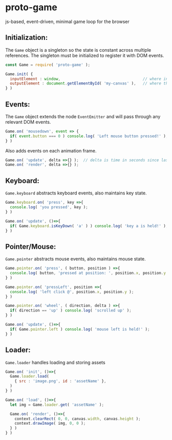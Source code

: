 # proto-game
js-based, event-driven, minimal game loop for the browser

## Initialization:
The ```Game``` object is a singleton so the state is constant across multiple references.
The singleton must be initialized to register it with DOM events.

```js
const Game = require( 'proto-game' );

Game.init( {
  inputElement : window,                                    // where inputs will be received
  outputElement : document.getElementById( 'my-canvas' ),   // where the game will be displayed
} )
```




## Events:

The ```Game``` object extends the node ```EventEmitter``` and will pass through any relevant DOM events.

```js
Game.on( 'mousedown', event => {
  if( event.button === 0 ) console.log( 'Left mouse button pressed!' );
} )
```

Also adds events on each animation frame.
```js
Game.on( 'update', delta =>{} );  // delta is time in seconds since last update
Game.on( 'render', delta =>{} );
```

## Keyboard:

```Game.keyboard``` abstracts keyboard events, also maintains key state.

```js
Game.keyboard.on( 'press', key =>{
  console.log( 'you pressed', key );
} )

Game.on( 'update', ()=>{
  if( Game.keyboard.isKeyDown( 'a' ) ) console.log( 'key a is held!' );
} )

```

## Pointer/Mouse:

```Game.pointer``` abstracts mouse events, also maintains mouse state.

```js
Game.pointer.on( 'press', ( button, position ) =>{
  console.log( button, 'pressed at position: ', position.x, position.y );
} )

Game.pointer.on( 'pressLeft', position =>{
  console.log( 'left click @', position.x, position.y );
} )

Game.pointer.on( 'wheel', ( direction, delta ) =>{
  if( direction == 'up' ) console.log( 'scrolled up' );
} )

Game.on( 'update', ()=>{
  if( Game.pointer.left ) console.log( 'mouse left is held!' );
} )

```

## Loader:

```Game.loader``` handles loading and storing assets

```js
Game.on( 'init', ()=>{
  Game.loader.load( 
    { src : 'image.png', id : 'assetName' },
  )
} )

Game.on( 'load', ()=>{
  let img = Game.loader.get( 'assetName' );

  Game.on( 'render', ()=>{
    context.clearRect( 0, 0, canvas.width, canvas.height );
    context.drawImage( img, 0, 0 );
  } )
} )

```